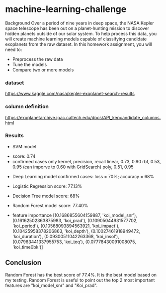# machine-learning-challenge
Background
Over a period of nine years in deep space, the NASA Kepler space telescope has been out on a planet-hunting mission to discover hidden planets outside of our solar system.
To help process this data, you will create machine learning models capable of classifying candidate exoplanets from the raw dataset.
In this homework assignment, you will need to:

- Preprocess the raw data
- Tune the models
- Compare two or more models

### dataset
https://www.kaggle.com/nasa/kepler-exoplanet-search-results

### column definition
https://exoplanetarchive.ipac.caltech.edu/docs/API_kepcandidate_columns.html

### Results
* SVM model
- score: 0.74
- confirmed cases only
  kernel, precision, recall
  linear, 0.73, 0.90
  rbf, 0.53, 0.95  (can imporve to 0.60 with GridSearch)
  poly, 0.51, 0.95



* Deep Learning model
confirmed cases: loss = 70%; accuracy = 68%

* Logistic Regression 
score: 77.13%

* Decision Tree model
score: 68%

* Random Forest model
score: 77.40%
- feature importance
 [(0.1686855604159887, 'koi_model_snr'),
  (0.16162502363875983, 'koi_prad'),
  (0.10905044931577702, 'koi_period'),
  (0.10568093894563921, 'koi_impact'),
  (0.10425958378206863, 'koi_depth'),
  (0.10027461918949472, 'koi_duration'),
  (0.09300511042263368, 'koi_insol'),
  (0.07963441337955753, 'koi_teq'),
  (0.07778430091008075, 'koi_time0bk')]


## Conclusion
Random Forest has the best score of 77.4%.  It is the best model based on my testing.
Random Forest is useful to point out the top 2 most important features are "koi_model_snr" and "Koi_prad".